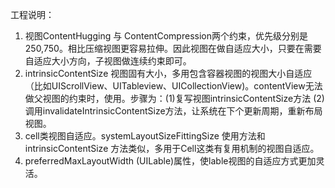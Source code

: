 工程说明：

1. 视图ContentHugging 与 ContentCompression两个约束，优先级分别是250,750。相比压缩视图更容易拉伸。因此视图在做自适应大小，只要在需要自适应大小方向，子视图做连续约束即可。
2. intrinsicContentSize 视图固有大小，多用包含容器视图的视图大小自适应（比如UIScrollView、UITableview、UICollectionView)。contentView无法做父视图的约束时，使用。步骤为：(1)复写视图intrinsicContentSize方法 (2)调用invalidateIntrinsicContentSize方法，让系统在下个更新周期，重新布局视图。
3. cell类视图自适应。systemLayoutSizeFittingSize 使用方法和intrinsicContentSize 方法类似，多用于Cell这类有复用机制的视图自适应。
4. preferredMaxLayoutWidth (UILable)属性，使lable视图的自适应方式更加灵活。